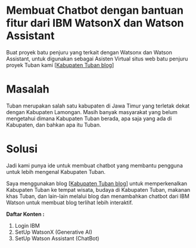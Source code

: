 # Membuat Chatbot dengan bantuan fitur dari IBM WatsonX dan Watson Assistant
Buat proyek batu penjuru yang terkait dengan Watsonx dan Watson Assistant, untuk digunakan sebagai Asisten Virtual situs web batu penjuru proyek Tuban kami  [[Kabupaten Tuban blog](https://infoseputartuban.blogspot.com/)]

# Masalah
Tuban merupakan salah satu kabupaten di Jawa Timur yang terletak dekat dengan Kabupaten Lamongan. Masih banyak masyarakat yang belum mengetahui dimana Kabupaten Tuban berada, apa saja yang ada di Kabupaten, dan bahkan apa itu Tuban.

# Solusi
Jadi kami punya ide untuk membuat chatbot yang membantu pengguna untuk lebih mengenal Kabupaten Tuban.

Saya menggunakan blog [[Kabupaten Tuban blog](https://capstoneprojectkami.blogspot.com/)] untuk memperkenalkan Kabupaten Tuban ke tempat wisata, budaya di Kabupaten Tuban, makanan khas Tuban, dan lain-lain melalui blog dan menambahkan chatbot dari IBM Watson untuk membuat blog terlihat lebih interaktif.

**Daftar Konten :**
  1. Login IBM
  2. SetUp WatsonX (Generative AI)
  3. SetUp Watson Assistant (ChatBot)
